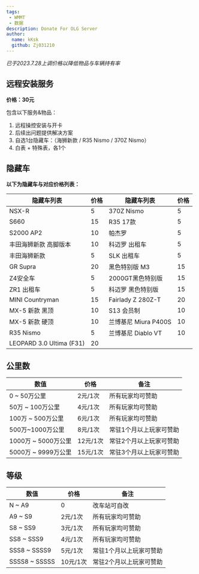 ```yaml
---
tags: 
 - WMMT
 - 数据
description: Donate For OLG Server
author:
  name: kKsk
  github: Zj031210
---
```


*已于2023.7.28上调价格以降低物品与车辆持有率*

## 远程安装服务

**价格：30元**

包含以下服务&物品：  
1. 远程操控安装与开卡
2. 后续出问题提供解决方案
3. 自选1台隐藏车：（海狮新款 / R35 Nismo / 370Z Nismo）
4. 白表 + 特殊表，各1个

## 隐藏车

**以下为隐藏车与对应价格列表：**

<div class="table-wrapper" markdown="block">

| 隐藏车列表                | 价格 | 隐藏车列表      | 价格 |
|--------------------------|----|-------------------|----|
| NSX-R                    | 5  | 370Z Nismo        | 5  |
| S660                     | 15 | R35 17款          | 5  |
| S2000 AP2                | 10 | 帕杰罗            | 5  |
| 丰田海狮新款 高脚版本      | 10 | 科迈罗 出租车     | 5  |
| 丰田海狮新款               | 5  | SLK 出租车       | 5  |
| GR Supra                 | 20 | 黑色特别版 M3      | 15 |
| Z4安全车                  | 5  | 2000GT黑色特别版   | 15 |
| ZR1 出租车                | 5  | 科迈罗 黑色特别版  | 15 |
| MINI Countryman          | 15 | Fairlady Z 280Z-T | 20 |
| MX-5 新款 黑顶            | 10 | S13 会员制        | 10 |
| MX-5 新款 硬顶            | 10 | 兰博基尼 Miura P400S| 10 |
| R35 Nismo                | 5  | 兰博基尼 Diablo VT  | 10 |
| LEOPARD 3.0 Ultima (F31) | 20 |

</div>

## 公里数

<div class="table-wrapper" markdown="block">

| 数值              | 价格     | 备注           |
|-----------------|--------|--------------|
| 0 ~ 50万公里       | 2元/1次  | 所有玩家均可赞助     |
| 50万 ~ 100万公里    | 4元/1次  | 所有玩家均可赞助     |
| 100万 ~ 500万公里   | 6元/1次  | 所有玩家均可赞助     |
| 500万~1000万公里    | 8元/1次  | 常驻1个月以上玩家可赞助 |
| 1000万 ~ 5000万公里 | 12元/1次 | 常驻2个月以上玩家可赞助 |
| 5000万 ~ 9999万公里 | 15元/1次 | 常驻3个月以上玩家可赞助 |

</div>

## 等级

<div class="table-wrapper" markdown="block">

| 数值            | 价格     | 备注           |
|---------------|--------|--------------|
| N ~ A9        | 0      | 改车站可自改       |
| A9 ~ S9       | 2元/1次  | 所有玩家均可赞助     |
| S8 ~ SS9      | 3元/1次  | 所有玩家均可赞助     |
| SS8 ~ SSS9    | 4元/1次  | 所有玩家均可赞助     |
| SSS8 ~ SSSS9  | 5元/1次  | 常驻1个月以上玩家可赞助 |
| SSSS8 ~ SSSSS | 10元/1次 | 常驻2个月以上玩家可赞助 |

</div>
